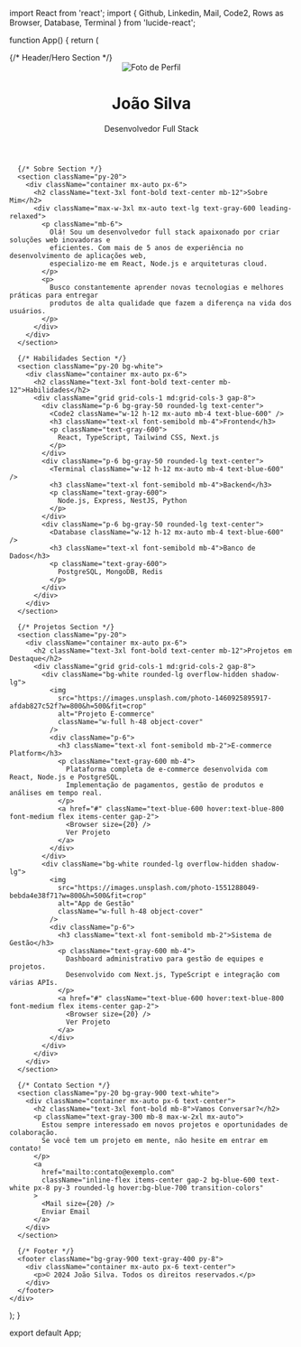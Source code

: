 import React from 'react';
import { Github, Linkedin, Mail, Code2, Rows as Browser, Database, Terminal } from 'lucide-react';

function App() {
  return (
    <div className="min-h-screen bg-gray-50">
      {/* Header/Hero Section */}
      <header className="bg-gradient-to-r from-blue-600 to-blue-800 text-white">
        <div className="container mx-auto px-6 py-24">
          <div className="flex flex-col items-center text-center">
            <img
              src="https://images.unsplash.com/photo-1539571696357-5a69c17a67c6?w=400&h=400&fit=crop"
              alt="Foto de Perfil"
              className="w-32 h-32 rounded-full border-4 border-white shadow-xl mb-6"
            />
            <h1 className="text-4xl md:text-5xl font-bold mb-4">João Silva</h1>
            <p className="text-xl md:text-2xl text-blue-100 mb-8">Desenvolvedor Full Stack</p>
            <div className="flex gap-4">
              <a href="#" className="text-white hover:text-blue-200 transition-colors">
                <Github size={24} />
              </a>
              <a href="#" className="text-white hover:text-blue-200 transition-colors">
                <Linkedin size={24} />
              </a>
              <a href="#" className="text-white hover:text-blue-200 transition-colors">
                <Mail size={24} />
              </a>
            </div>
          </div>
        </div>
      </header>

      {/* Sobre Section */}
      <section className="py-20">
        <div className="container mx-auto px-6">
          <h2 className="text-3xl font-bold text-center mb-12">Sobre Mim</h2>
          <div className="max-w-3xl mx-auto text-lg text-gray-600 leading-relaxed">
            <p className="mb-6">
              Olá! Sou um desenvolvedor full stack apaixonado por criar soluções web inovadoras e
              eficientes. Com mais de 5 anos de experiência no desenvolvimento de aplicações web,
              especializo-me em React, Node.js e arquiteturas cloud.
            </p>
            <p>
              Busco constantemente aprender novas tecnologias e melhores práticas para entregar
              produtos de alta qualidade que fazem a diferença na vida dos usuários.
            </p>
          </div>
        </div>
      </section>

      {/* Habilidades Section */}
      <section className="py-20 bg-white">
        <div className="container mx-auto px-6">
          <h2 className="text-3xl font-bold text-center mb-12">Habilidades</h2>
          <div className="grid grid-cols-1 md:grid-cols-3 gap-8">
            <div className="p-6 bg-gray-50 rounded-lg text-center">
              <Code2 className="w-12 h-12 mx-auto mb-4 text-blue-600" />
              <h3 className="text-xl font-semibold mb-4">Frontend</h3>
              <p className="text-gray-600">
                React, TypeScript, Tailwind CSS, Next.js
              </p>
            </div>
            <div className="p-6 bg-gray-50 rounded-lg text-center">
              <Terminal className="w-12 h-12 mx-auto mb-4 text-blue-600" />
              <h3 className="text-xl font-semibold mb-4">Backend</h3>
              <p className="text-gray-600">
                Node.js, Express, NestJS, Python
              </p>
            </div>
            <div className="p-6 bg-gray-50 rounded-lg text-center">
              <Database className="w-12 h-12 mx-auto mb-4 text-blue-600" />
              <h3 className="text-xl font-semibold mb-4">Banco de Dados</h3>
              <p className="text-gray-600">
                PostgreSQL, MongoDB, Redis
              </p>
            </div>
          </div>
        </div>
      </section>

      {/* Projetos Section */}
      <section className="py-20">
        <div className="container mx-auto px-6">
          <h2 className="text-3xl font-bold text-center mb-12">Projetos em Destaque</h2>
          <div className="grid grid-cols-1 md:grid-cols-2 gap-8">
            <div className="bg-white rounded-lg overflow-hidden shadow-lg">
              <img
                src="https://images.unsplash.com/photo-1460925895917-afdab827c52f?w=800&h=500&fit=crop"
                alt="Projeto E-commerce"
                className="w-full h-48 object-cover"
              />
              <div className="p-6">
                <h3 className="text-xl font-semibold mb-2">E-commerce Platform</h3>
                <p className="text-gray-600 mb-4">
                  Plataforma completa de e-commerce desenvolvida com React, Node.js e PostgreSQL.
                  Implementação de pagamentos, gestão de produtos e análises em tempo real.
                </p>
                <a href="#" className="text-blue-600 hover:text-blue-800 font-medium flex items-center gap-2">
                  <Browser size={20} />
                  Ver Projeto
                </a>
              </div>
            </div>
            <div className="bg-white rounded-lg overflow-hidden shadow-lg">
              <img
                src="https://images.unsplash.com/photo-1551288049-bebda4e38f71?w=800&h=500&fit=crop"
                alt="App de Gestão"
                className="w-full h-48 object-cover"
              />
              <div className="p-6">
                <h3 className="text-xl font-semibold mb-2">Sistema de Gestão</h3>
                <p className="text-gray-600 mb-4">
                  Dashboard administrativo para gestão de equipes e projetos. 
                  Desenvolvido com Next.js, TypeScript e integração com várias APIs.
                </p>
                <a href="#" className="text-blue-600 hover:text-blue-800 font-medium flex items-center gap-2">
                  <Browser size={20} />
                  Ver Projeto
                </a>
              </div>
            </div>
          </div>
        </div>
      </section>

      {/* Contato Section */}
      <section className="py-20 bg-gray-900 text-white">
        <div className="container mx-auto px-6 text-center">
          <h2 className="text-3xl font-bold mb-8">Vamos Conversar?</h2>
          <p className="text-gray-300 mb-8 max-w-2xl mx-auto">
            Estou sempre interessado em novos projetos e oportunidades de colaboração.
            Se você tem um projeto em mente, não hesite em entrar em contato!
          </p>
          <a
            href="mailto:contato@exemplo.com"
            className="inline-flex items-center gap-2 bg-blue-600 text-white px-8 py-3 rounded-lg hover:bg-blue-700 transition-colors"
          >
            <Mail size={20} />
            Enviar Email
          </a>
        </div>
      </section>

      {/* Footer */}
      <footer className="bg-gray-900 text-gray-400 py-8">
        <div className="container mx-auto px-6 text-center">
          <p>© 2024 João Silva. Todos os direitos reservados.</p>
        </div>
      </footer>
    </div>
  );
}

export default App;  
